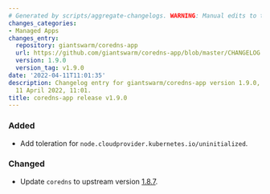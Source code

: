 ```yaml
---
# Generated by scripts/aggregate-changelogs. WARNING: Manual edits to this files will be overwritten.
changes_categories:
- Managed Apps
changes_entry:
  repository: giantswarm/coredns-app
  url: https://github.com/giantswarm/coredns-app/blob/master/CHANGELOG.md#190---2022-04-11
  version: 1.9.0
  version_tag: v1.9.0
date: '2022-04-11T11:01:35'
description: Changelog entry for giantswarm/coredns-app version 1.9.0, published on
  11 April 2022, 11:01.
title: coredns-app release v1.9.0
---
```


### Added
- Add toleration for `node.cloudprovider.kubernetes.io/uninitialized`.
### Changed
- Update `coredns` to upstream version [1.8.7](https://coredns.io/2021/12/09/coredns-1.8.7-release/).
